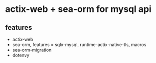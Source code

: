 # actix-web + sea-orm for mysql api

## features

- actix-web
- sea-orm, features = sqlx-mysql, runtime-actix-native-tls, macros
- sea-orm-migration
- dotenvy
